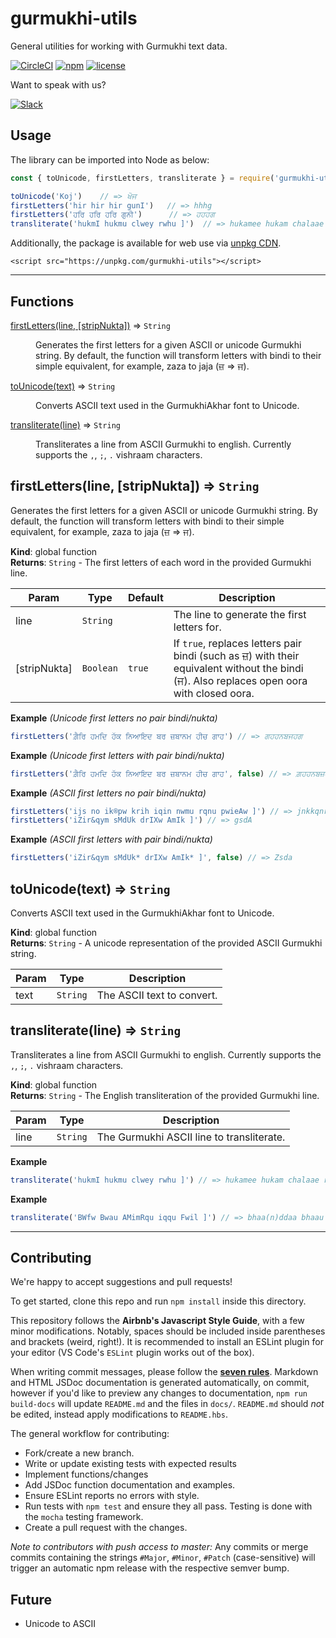 <!-- Do not modify README.md, instead modify README.hbs -->

# gurmukhi-utils

General utilities for working with Gurmukhi text data.

[![CircleCI](https://img.shields.io/circleci/project/github/ShabadOS/gurmukhi-utils.svg?style=for-the-badge)](https://circleci.com/gh/ShabadOS/gurmukhi-utils)
[![npm](https://img.shields.io/npm/v/gurmukhi-utils.svg?style=for-the-badge)](https://www.npmjs.com/package/@shabados/gurmukhi-utils)
[![license](https://img.shields.io/github/license/ShabadOS/gurmukhi-utils.svg?style=for-the-badge)](./License)


Want to speak with us? <p>[![Slack](https://slack.shabados.com/badge.svg)](https://slack.shabados.com)</p>

## Usage

The library can be imported into Node as below:
```javascript
const { toUnicode, firstLetters, transliterate } = require('gurmukhi-utils')

toUnicode('Koj')    // => ਖੋਜ
firstLetters('hir hir hir gunI')   // => hhhg
firstLetters('ਹਰਿ ਹਰਿ ਹਰਿ ਗੁਨੀ')      // => ਹਹਹਗ
transliterate('hukmI hukmu clwey rwhu ]')  // => hukamee hukam chalaae raahu ||
```

Additionally, the package is available for web use via [unpkg CDN](https://unpkg.com/gurmukhi-utils).
```
<script src="https://unpkg.com/gurmukhi-utils"></script>
```

* * *

## Functions

<dl>
<dt><a href="#firstLetters">firstLetters(line, [stripNukta])</a> ⇒ <code>String</code></dt>
<dd><p>Generates the first letters for a given ASCII or unicode Gurmukhi string.
By default, the function will transform letters with bindi to their simple equivalent,
for example, zaza to jaja (ਜ਼ =&gt; ਜ).</p>
</dd>
<dt><a href="#toUnicode">toUnicode(text)</a> ⇒ <code>String</code></dt>
<dd><p>Converts ASCII text used in the GurmukhiAkhar font to Unicode.</p>
</dd>
<dt><a href="#transliterate">transliterate(line)</a> ⇒ <code>String</code></dt>
<dd><p>Transliterates a line from ASCII Gurmukhi to english.
Currently supports the <code>,</code>, <code>;</code>, <code>.</code> vishraam characters.</p>
</dd>
</dl>

<a name="firstLetters"></a>

## firstLetters(line, [stripNukta]) ⇒ <code>String</code>
Generates the first letters for a given ASCII or unicode Gurmukhi string.
By default, the function will transform letters with bindi to their simple equivalent,
for example, zaza to jaja (ਜ਼ => ਜ).

**Kind**: global function  
**Returns**: <code>String</code> - The first letters of each word in the provided Gurmukhi line.  

| Param | Type | Default | Description |
| --- | --- | --- | --- |
| line | <code>String</code> |  | The line to generate the first letters for. |
| [stripNukta] | <code>Boolean</code> | <code>true</code> | If `true`, replaces letters pair bindi (such as ਜ਼) with their equivalent without the bindi (ਜ). Also replaces open oora with closed oora. |

**Example** *(Unicode first letters no pair bindi/nukta)*  
```js
firstLetters('ਗ਼ੈਰਿ ਹਮਦਿ ਹੱਕ ਨਿਆਇਦ ਬਰ ਜ਼ਬਾਨਮ ਹੀਚ ਗਾਹ') // => ਗਹਹਨਬਜਹਗ
```
**Example** *(Unicode first letters with pair bindi/nukta)*  
```js
firstLetters('ਗ਼ੈਰਿ ਹਮਦਿ ਹੱਕ ਨਿਆਇਦ ਬਰ ਜ਼ਬਾਨਮ ਹੀਚ ਗਾਹ', false) // => ਗ਼ਹਹਨਬਜ਼ਹਗ
```
**Example** *(ASCII first letters no pair bindi/nukta)*  
```js
firstLetters('ijs no ik®pw krih iqin nwmu rqnu pwieAw ]') // => jnkkqnrp
firstLetters('iZir&qym sMdUk drIXw AmIk ]') // => gsdA
```
**Example** *(ASCII first letters with pair bindi/nukta)*  
```js
firstLetters('iZir&qym sMdUk* drIXw AmIk* ]', false) // => Zsda
```
<a name="toUnicode"></a>

## toUnicode(text) ⇒ <code>String</code>
Converts ASCII text used in the GurmukhiAkhar font to Unicode.

**Kind**: global function  
**Returns**: <code>String</code> - A unicode representation of the provided ASCII Gurmukhi string.  

| Param | Type | Description |
| --- | --- | --- |
| text | <code>String</code> | The ASCII text to convert. |

<a name="transliterate"></a>

## transliterate(line) ⇒ <code>String</code>
Transliterates a line from ASCII Gurmukhi to english.
Currently supports the `,`, `;`, `.` vishraam characters.

**Kind**: global function  
**Returns**: <code>String</code> - The English transliteration of the provided Gurmukhi line.  

| Param | Type | Description |
| --- | --- | --- |
| line | <code>String</code> | The Gurmukhi ASCII line to transliterate. |

**Example**  
```js
transliterate('hukmI hukmu clwey rwhu ]') // => hukamee hukam chalaae raahu ||
```
**Example**  
```js
transliterate('BWfw Bwau AMimRqu iqqu Fwil ]') // => bhaa(n)ddaa bhaau anmrit tit ddaal ||
```

* * *

## Contributing

We're happy to accept suggestions and pull requests!

To get started, clone this repo and run `npm install` inside this directory. 

This repository follows the **Airbnb's Javascript Style Guide**, with a few minor modifications. Notably, spaces should be included inside parentheses and brackets (weird, right!). 
It is recommended to install an ESLint plugin for your editor (VS Code's `ESLint` plugin works out of the box).

When writing commit messages, please follow the **[seven rules](https://chris.beams.io/posts/git-commit/#seven-rules)**. 
Markdown and HTML JSDoc documentation is generated automatically, on commit,
however if you'd like to preview any changes to documentation, `npm run build-docs` will
update `README.md` and the files in `docs/`. `README.md` should *not* be edited, instead
apply modifications to `README.hbs`.

The general workflow for contributing:

- Fork/create a new branch.
- Write or update existing tests with expected results
- Implement functions/changes
- Add JSDoc function documentation and examples.
- Ensure ESLint reports no errors with style.
- Run tests with `npm test` and ensure they all pass. Testing is done with the `mocha` testing framework.
- Create a pull request with the changes.

*Note to contributors with push access to master:* Any commits or merge commits containing the strings 
`#Major`, `#Minor`, `#Patch` (case-sensitive) will trigger an automatic npm release with the
respective semver bump.

## Future

-   Unicode to ASCII
